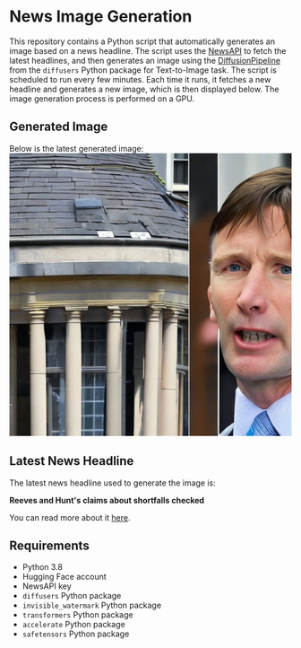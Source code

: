 # News Image Generation
This repository contains a Python script that automatically generates an image based on a news headline. The script uses the [NewsAPI](https://newsapi.org/) to fetch the latest headlines, and then generates an image using the [DiffusionPipeline](https://github.com/huggingface/diffusers) from the `diffusers` Python package for Text-to-Image task.
The script is scheduled to run every few minutes. Each time it runs, it fetches a new headline and generates a new image, which is then displayed below. The image generation process is performed on a GPU.

## Generated Image
Below is the latest generated image:
![Generated Image](image.png)

## Latest News Headline
The latest news headline used to generate the image is:

**Reeves and Hunt's claims about shortfalls checked**

You can read more about it [here](https://news.google.com/rss/articles/CBMiWkFVX3lxTE9vRE1aTEhMZ0lPNmttNjRxeW5BR1dBa0lYRzZ5NlRIY0RFbWlVSVNZZjhwWTQ0LXJRRERyY1NOMFU2MDZVRERlX3dwaEE4QW5VYmV5UUdCYm1GUdIBX0FVX3lxTE9qYkxRTVp1NmZpMmRpRDR1aFBoOWlsU2xWamQyZ3lDa3dqSjFZNjlwelRsWVQza05JWVNhVU9rV2ZmV1BBMXd4Mm55c2lEN1QyRDhRTC1MY1FJWHRJYWkw?oc=5).

## Requirements
- Python 3.8
- Hugging Face account
- NewsAPI key
- `diffusers` Python package
- `invisible_watermark` Python package
- `transformers` Python package
- `accelerate` Python package
- `safetensors` Python package
